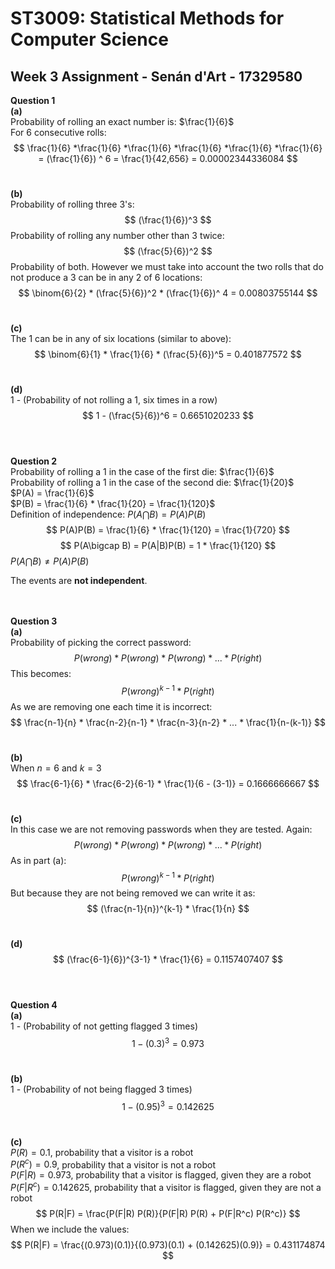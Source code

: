 # ST3009: Statistical Methods for Computer Science
## Week 3 Assignment - Senán d'Art - 17329580

**Question 1**  
**(a)**  
Probability of rolling an exact number is: $\frac{1}{6}$  
For 6 consecutive rolls:
$$
\frac{1}{6} *\frac{1}{6} *\frac{1}{6} *\frac{1}{6} *\frac{1}{6} *\frac{1}{6}  = 
(\frac{1}{6}) ^ 6 = \frac{1}{42,656} = 0.00002344336084
$$
<br>

**(b)**  
Probability of rolling three 3's: 
$$
(\frac{1}{6})^3
$$
Probability of rolling any number other than 3 twice:
$$
    (\frac{5}{6})^2
$$
Probability of both. However we must take into account the two rolls that do not produce a 3 can be in any 2 of 6 locations:
$$
\binom{6}{2} * (\frac{5}{6})^2 * (\frac{1}{6})^ 4 = 0.00803755144
$$
<br>

**(c)**  
The 1 can be in any of six locations (similar to above):
$$
    \binom{6}{1} * \frac{1}{6} * (\frac{5}{6})^5 = 0.401877572
$$
<br>

**(d)**  
1 - (Probability of not rolling a 1, six times in a row)
$$
1 - (\frac{5}{6})^6 = 0.6651020233
$$
<br><br>

**Question 2**  
Probability of rolling a 1 in the case of the first die: $\frac{1}{6}$  
Probability of rolling a 1 in the case of the second die: $\frac{1}{20}$  
$P(A) = \frac{1}{6}$  
$P(B) = \frac{1}{6} * \frac{1}{20} = \frac{1}{120}$   
Definition of independence: $P(A\bigcap B) = P(A)P(B)$  
$$
    P(A)P(B) = \frac{1}{6} * \frac{1}{120} = \frac{1}{720}
$$
$$
    P(A\bigcap B) = P(A|B)P(B) = 1 * \frac{1}{120}
$$
$P(A\bigcap B) \not = P(A)P(B)$  

The events are **not independent**.  
<br><br>  

**Question 3**  
**(a)**  
Probability of picking the correct password:
$$
P(wrong) * P(wrong) * P(wrong) * ... * P(right)
$$
This becomes:
$$
P(wrong)^{k-1} * P(right)
$$
As we are removing one each time it is incorrect:
$$
\frac{n-1}{n} * \frac{n-2}{n-1} * \frac{n-3}{n-2} * ... * \frac{1}{n-(k-1)}
$$
<br>

**(b)**  
When $n=6$ and $k=3$
$$
\frac{6-1}{6} * \frac{6-2}{6-1} * \frac{1}{6 - (3-1)} = 0.1666666667
$$
<br>

**(c)**  
In this case we are not removing passwords when they are tested. Again:
$$
P(wrong) * P(wrong) * P(wrong) * ... * P(right)
$$
As in part (a):
$$
P(wrong)^{k-1} * P(right)
$$
But because they are not being removed we can write it as:
$$
(\frac{n-1}{n})^{k-1} * \frac{1}{n}
$$
<br>

**(d)**  
$$
(\frac{6-1}{6})^{3-1} * \frac{1}{6} = 0.1157407407
$$
<br><br>

**Question 4**  
**(a)**  
1 - (Probability of not getting flagged 3 times)
$$
1 - (0.3)^3 = 0.973
$$
<br>

**(b)**  
1 - (Probability of not being flagged 3 times)  
$$
1 - (0.95)^3 = 0.142625
$$
<br>

**(c)**  
$P(R) = 0.1$, probability that a visitor is a robot  
$P(R^c) = 0.9$, probability that a visitor is not a robot  
$P(F|R) = 0.973$, probability that a visitor is flagged, given they are a robot  
$P(F|R^c) = 0.142625$, probability that a visitor is flagged, given they are not a robot 
$$
P(R|F) = \frac{P(F|R) P(R)}{P(F|R) P(R) + P(F|R^c) P(R^c)}
$$
When we include the values:
$$
P(R|F) = \frac{(0.973)(0.1)}{(0.973)(0.1) + (0.142625)(0.9)} = 0.431174874
$$
